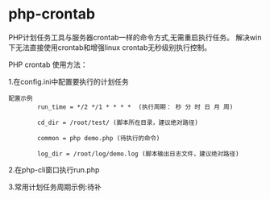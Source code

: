 # php-crontab
PHP计划任务工具与服务器crontab一样的命令方式,无需重启执行任务。
解决win下无法直接使用crontab和增强linux crontab无秒级别执行控制。


PHP crontab 使用方法：
   
1.在config.ini中配置要执行的计划任务

    配置示例 
            run_time = */2 */1 * * * *  (执行周期： 秒 分 时 日 月 周)
     
            cd_dir = /root/test/ (脚本所在目录，建议绝对路径)
             
            common = php demo.php (待执行的命令)
             
            log_dir = /root/log/demo.log (脚本输出日志文件，建议绝对路径)
             
2.在php-cli窗口执行run.php

3.常用计划任务周期示例:待补
